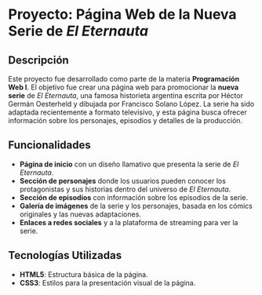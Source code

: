 # Proyecto: Página Web de la Nueva Serie de *El Eternauta*

## Descripción

Este proyecto fue desarrollado como parte de la materia **Programación Web I**. El objetivo fue crear una página web para promocionar la **nueva serie** de *El Eternauta*, una famosa historieta argentina escrita por Héctor Germán Oesterheld y dibujada por Francisco Solano López. La serie ha sido adaptada recientemente a formato televisivo, y esta página busca ofrecer información sobre los personajes, episodios y detalles de la producción.

## Funcionalidades

- **Página de inicio** con un diseño llamativo que presenta la serie de *El Eternauta*.
- **Sección de personajes** donde los usuarios pueden conocer los protagonistas y sus historias dentro del universo de *El Eternauta*.
- **Sección de episodios** con información sobre los episodios de la serie.
- **Galería de imágenes** de la serie y los personajes, basada en los cómics originales y las nuevas adaptaciones.
- **Enlaces a redes sociales** y a la plataforma de streaming para ver la serie.

## Tecnologías Utilizadas

- **HTML5**: Estructura básica de la página.
- **CSS3**: Estilos para la presentación visual de la página.